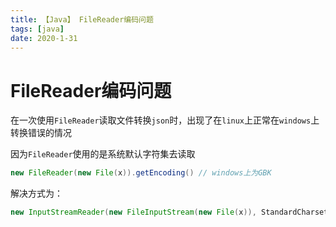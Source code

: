 ```yaml
---
title: 【Java】 FileReader编码问题
tags: [java]
date: 2020-1-31
---
```


# FileReader编码问题

在一次使用`FileReader`读取文件转换`json`时，出现了在`linux`上正常在`windows`上转换错误的情况

因为`FileReader`使用的是系统默认字符集去读取

```java
new FileReader(new File(x)).getEncoding() // windows上为GBK
```


解决方式为：
```java
new InputStreamReader(new FileInputStream(new File(x)), StandardCharsets.UTF_8) // 指定读取字符集
```
